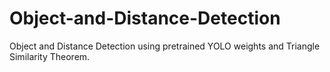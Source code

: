 # Object-and-Distance-Detection
Object and Distance Detection using pretrained YOLO weights and Triangle Similarity Theorem.
